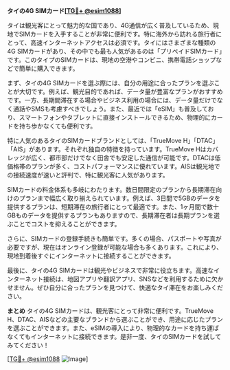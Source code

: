 **タイの4G SIMカード[[TG💪+ @esim1088](https://t.me/s/esim1088)]**

タイは観光客にとって魅力的な国であり、4G通信が広く普及しているため、現地でSIMカードを入手することが非常に便利です。特に海外から訪れる旅行者にとって、高速インターネットアクセスは必須です。タイにはさまざまな種類の4G SIMカードがあり、その中でも最も人気があるのは「プリペイドSIMカード」です。このタイプのSIMカードは、現地の空港やコンビニ、携帯電話ショップなどで簡単に購入できます。

まず、タイの4G SIMカードを選ぶ際には、自分の用途に合ったプランを選ぶことが大切です。例えば、観光目的であれば、データ量が豊富なプランがおすすめです。一方、長期間滞在する場合やビジネス利用の場合には、データ量だけでなく通話やSMSも考慮すべきでしょう。また、最近では「eSIM」も普及しており、スマートフォンやタブレットに直接インストールできるため、物理的にカードを持ち歩かなくても便利です。

特に人気のあるタイのSIMカードブランドとしては、「TrueMove H」「DTAC」「AIS」があります。それぞれ独自の特徴を持っています。TrueMove Hはカバレッジが広く、都市部だけでなく田舎でも安定した通信が可能です。DTACは低価格帯のプランが多く、コストパフォーマンスに優れています。AISは観光地での接続速度が速いと評判で、特に観光客に人気があります。

SIMカードの料金体系も多岐にわたります。数日間限定のプランから長期滞在向けのプランまで幅広く取り揃えられています。例えば、3日間で5GBのデータを提供するプランは、短期滞在の旅行者にとって最適です。また、1ヶ月間で数十GBものデータを提供するプランもありますので、長期滞在者は長期プランを選ぶことでコストを抑えることができます。

さらに、SIMカードの登録手続きも簡単です。多くの場合、パスポートや写真が必要ですが、現在はオンライン登録が可能な場合も多くあります。これにより、現地到着後すぐにインターネットに接続することができます。

最後に、タイの4G SIMカードは観光やビジネスで非常に役立ちます。高速なインターネット接続は、地図アプリや翻訳アプリ、SNSなどを利用するために欠かせません。ぜひ自分に合ったプランを見つけて、快適なタイ滞在をお楽しみください。

**まとめ**
タイの4G SIMカードは、観光客にとって非常に便利です。TrueMove H、DTAC、AISなどの主要なブランドから選ぶことができ、用途に応じたプランを選ぶことができます。また、eSIMの導入により、物理的なカードを持ち運ばなくてもインターネットに接続できます。是非一度、タイのSIMカードを試してみてください！

[[TG💪+ @esim1088](https://t.me/s/esim1088) ![Image](https://i.postimg.cc/Y0z9fWf4/image.png)]
